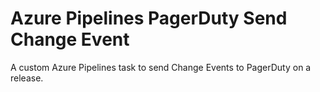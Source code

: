 # Azure Pipelines PagerDuty Send Change Event

A custom Azure Pipelines task to send Change Events to PagerDuty on a release.
